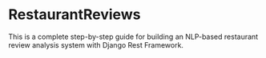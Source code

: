 # RestaurantReviews
This is a complete step-by-step guide for building an NLP-based restaurant review analysis system with Django Rest Framework. 
